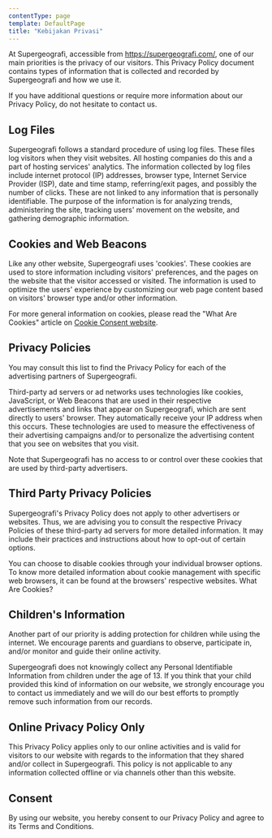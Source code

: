 ```yaml
---
contentType: page
template: DefaultPage
title: "Kebijakan Privasi"
---
```


At Supergeografi, accessible from https://supergeografi.com/, one of our main priorities is the privacy of our visitors. This Privacy Policy document contains types of information that is collected and recorded by Supergeografi and how we use it.

If you have additional questions or require more information about our Privacy Policy, do not hesitate to contact us.

## Log Files

Supergeografi follows a standard procedure of using log files. These files log visitors when they visit websites. All hosting companies do this and a part of hosting services' analytics. The information collected by log files include internet protocol (IP) addresses, browser type, Internet Service Provider (ISP), date and time stamp, referring/exit pages, and possibly the number of clicks. These are not linked to any information that is personally identifiable. The purpose of the information is for analyzing trends, administering the site, tracking users' movement on the website, and gathering demographic information.

## Cookies and Web Beacons

Like any other website, Supergeografi uses 'cookies'. These cookies are used to store information including visitors' preferences, and the pages on the website that the visitor accessed or visited. The information is used to optimize the users' experience by customizing our web page content based on visitors' browser type and/or other information.

For more general information on cookies, please read the "What Are Cookies" article on [Cookie Consent website](https://www.cookieconsent.com/what-are-cookies/).

## Privacy Policies

You may consult this list to find the Privacy Policy for each of the advertising partners of Supergeografi.

Third-party ad servers or ad networks uses technologies like cookies, JavaScript, or Web Beacons that are used in their respective advertisements and links that appear on Supergeografi, which are sent directly to users' browser. They automatically receive your IP address when this occurs. These technologies are used to measure the effectiveness of their advertising campaigns and/or to personalize the advertising content that you see on websites that you visit.

Note that Supergeografi has no access to or control over these cookies that are used by third-party advertisers.

## Third Party Privacy Policies

Supergeografi's Privacy Policy does not apply to other advertisers or websites. Thus, we are advising you to consult the respective Privacy Policies of these third-party ad servers for more detailed information. It may include their practices and instructions about how to opt-out of certain options.

You can choose to disable cookies through your individual browser options. To know more detailed information about cookie management with specific web browsers, it can be found at the browsers' respective websites. What Are Cookies?

## Children's Information

Another part of our priority is adding protection for children while using the internet. We encourage parents and guardians to observe, participate in, and/or monitor and guide their online activity.

Supergeografi does not knowingly collect any Personal Identifiable Information from children under the age of 13. If you think that your child provided this kind of information on our website, we strongly encourage you to contact us immediately and we will do our best efforts to promptly remove such information from our records.

## Online Privacy Policy Only

This Privacy Policy applies only to our online activities and is valid for visitors to our website with regards to the information that they shared and/or collect in Supergeografi. This policy is not applicable to any information collected offline or via channels other than this website.

## Consent

By using our website, you hereby consent to our Privacy Policy and agree to its Terms and Conditions.